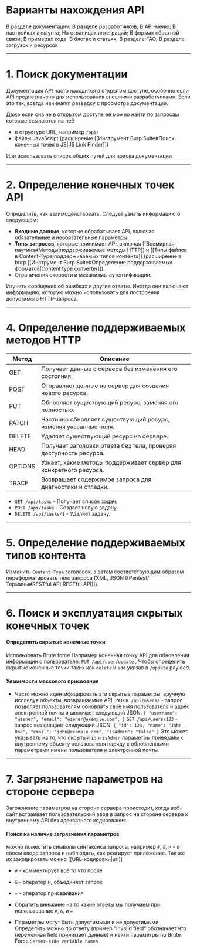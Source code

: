 
# Варианты нахождения API

В разделе документации; В разделе разработчиков; В API-меню; В настройках аккаунта; На страницах интеграций; В формах обратной связи; В примерах кода; В блогах и статьях; В разделе FAQ; В разделе загрузок и ресурсов

----

# 1. Поиск документации
Документация API часто находится в открытом доступе, особенно если API предназначено для использования внешними разработчиками. Если это так, всегда начинаnm разведку с просмотра документации.

Даже если она не в открытом доступе её можно найти по запросам которые ссылаются на неё
- в структуре URL, например `/api/`
- файлы JavaScript (расширение [[Инструмент Burp Suite#Поиск конечных точек в JS|JS Link Finder]])

Или использовать список общих путей для поиска документации

----
# 2. Определение конечных точек API

Определить, как взаимодействовать. Следует узнать информацию о следующем:
- **Входные данные**, которые обрабатывает API, включая обязательные и необязательные параметры.
- **Типы запросов**, которые принимает API, включая [[Всемирная паутина#Методы|поддерживаемые методы HTTP]] и [[Типы файлов в Content-Type|поддерживаемых типов контента]] (расширение в burp [[Инструмент Burp Suite#Определение поддерживаемых форматов|Content type converter]]).
- Ограничения скорости и механизмы аутентификации.

Изучить сообщения об ошибках и другие ответы. Иногда они включают информацию, которую можно использовать для построения допустимого HTTP-запроса.


----
# 4. Определение поддерживаемых методов HTTP

| Метод   | Описание                                                          |
| ------- | ----------------------------------------------------------------- |
| GET     | Получает данные с сервера без изменения его состояния.            |
| POST    | Отправляет данные на сервер для создания нового ресурса.          |
| PUT     | Обновляет существующий ресурс, заменяя его полностью.             |
| PATCH   | Частично обновляет существующий ресурс, изменяя указанные поля.   |
| DELETE  | Удаляет существующий ресурс на сервере.                           |
| HEAD    | Получает заголовки ответа без тела, проверяя доступность ресурса. |
| OPTIONS | Узнает, какие методы поддерживает сервер для конкретного ресурса. |
| TRACE   | Возвращает содержимое запроса для диагностики и отладки.          |
- `GET /api/tasks` - Получает список задач.
- `POST /api/tasks` - Создает новую задачу.
- `DELETE /api/tasks/1` - Удаляет задачу.

----
# 5. Определение поддерживаемых типов контента

Изменить `Content-Type` заголовок, а затем соответствующим образом переформатировать тело запроса (XML, JSON [[Pentest/Термины#RESTful API|RESTful API]]). 

----
# 6. Поиск  и эксплуатация скрытых конечных точек

#### Определить скрытые конечные точки
Использовать Brute force
	Например конечная точку API для обновления информации о пользователе:
	`PUT /api/user/update` . Чтобы определить скрытые конечные точки таких как `delete` и `add`  указав в `/update` payload.

#### Уязвимости массового присвоения
- Часто можно идентифицировать эти скрытые параметры, вручную исследуя объекты, возвращаемые API.
	`PATCH /api/users/` - запрос позволяет пользователям обновлять свое имя пользователя и адрес электронной почты и включает следующий JSON: 
	`{ "username": "wiener", "email": "wiener@example.com", }`
	`GET /api/users/123` - запрос возвращает следующий JSON:
	`{ "id": 123, "name": "John Doe", "email": "john@example.com", "isAdmin": "false" }`
Это может указывать на то, что скрытый `id` и `isAdmin` параметры привязаны к внутреннему объекту пользователя наряду с обновленными параметрами имени пользователя и электронной почты.

----
# 7. Загрязнение параметров на стороне сервера

Загрязнение параметров на стороне сервера происходит, когда веб-сайт встраивает пользовательский ввод в запрос на стороне сервера к внутреннему API без адекватного кодирования.

#### Поиск на наличие загрязнения параметров
можно поместить символы синтаксиса запроса, например `#`, `&`, и `=` в своем вводе запроса и наблюдать, как реагирует приложение. Так же их закодировать можно [[URL-кодировки|url]]
- `#` - комментирует всё то что после
- `&` - оператор и, объединяет запрос
- `=` - оператор присваивания 

- Обратить внимание на то какие ответы мы получаем при использование `#`, `&`, и `=` 

- Параметры могут быть допустимыми и не допустимыми. Определить можно по ответу (пример "Invalid field" обозначает что переменная field принимает данные) и найти параметры по Brute Force `Server-side variable names`

